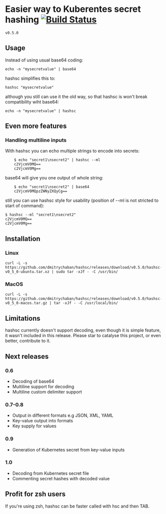Easier way to Kuberentes secret hashing [![Build Status](https://travis-ci.org/dmitrychaban/hashsc.svg?branch=master)](https://travis-ci.org/dmitrychaban/hashsc)
============================================
`v0.5.0`


## Usage

Instead of using usual base64 coding:

	echo -n "mysecretvalue" | base64

hashsc simplifies this to:

	hashsc "mysecretvalue"

although you still can use it the old way, so that hashsc is won't break compatibility wiht base64:

    echo -n "mysecretvalue" | hashsc

## Even more features

### Handling multiline inputs

With hashsc you can echo multiple strings to encode into secrets:

        $ echo "secret1\nsecret2" | hashsc --ml
        c2VjcmV0MQ==
        c2VjcmV0Mg==

base64 will give you one output of whole string:

        $ echo "secret1\nsecret2" | base64
        c2VjcmV0MQpzZWNyZXQyCg==

still you can use hashsc style for usability (position of --ml is not stricted to start of command):

    $ hashsc --ml "secret1\nsecret2"
    c2VjcmV0MQ==
    c2VjcmV0Mg==

## Installation

### Linux

    curl -L -s https://github.com/dmitrychaban/hashsc/releases/download/v0.5.0/hashsc-v0_5_0-ubuntu.tar.xz | sudo tar -xJf - -C /usr/bin/

### MacOS

    curl -L -s https://github.com/dmitrychaban/hashsc/releases/download/v0.5.0/hashsc-v0_5_0-macos.tar.gz | tar -xJf - -C /usr/local/bin/


## Limitations

hashsc currently doesn't support decoding, even though it is simple feature, it wasn't included in this release.
Please star to catalyse this project, or even better, contribute to it.

## Next releases

### 0.6

- Decoding of base64
- Multiline support for decoding
- Multiline custom delimiter support

### 0.7-0.8

- Output in different formats e.g JSON, XML, YAML
- Key-value output into formats
- Key supply for values

### 0.9

- Generation of Kubernetes secret from key-value inputs

### 1.0

- Decoding from Kubernetes secret file
- Commenting secret hashes with decoded value

## Profit for zsh users

If you're using zsh, hashsc can be faster called with hsc and then TAB.
